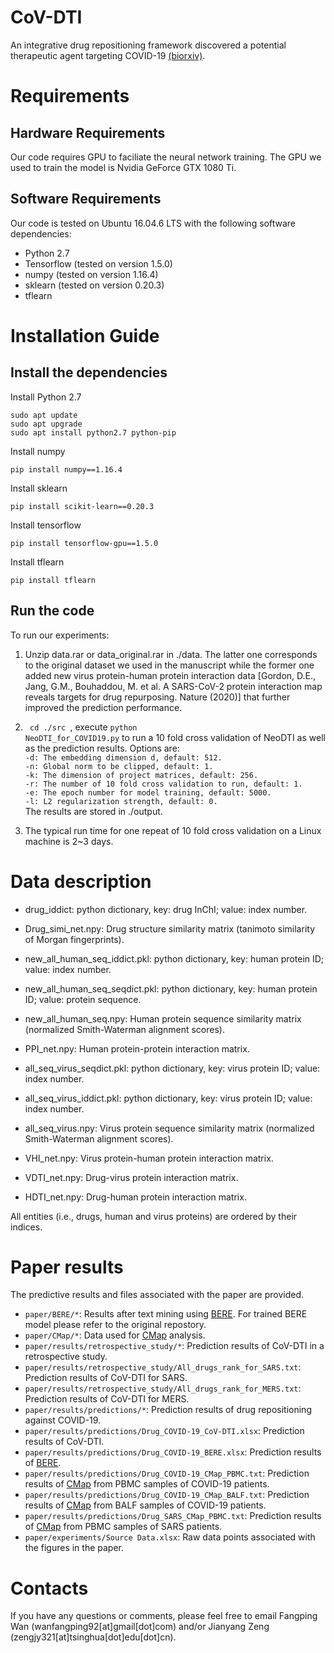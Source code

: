 # CoV-DTI
An integrative drug repositioning framework discovered a potential therapeutic agent targeting COVID-19
 [(biorxiv)](https://www.biorxiv.org/content/10.1101/2020.03.11.986836v1.abstract).


# Requirements
## Hardware Requirements
Our code requires GPU to faciliate the neural network training. The GPU we used to train the model is Nvidia GeForce GTX 1080 Ti.

## Software Requirements
Our code is tested on Ubuntu 16.04.6 LTS with the following software dependencies:
* Python 2.7 
* Tensorflow (tested on version 1.5.0)
* numpy (tested on version 1.16.4)
* sklearn (tested on version 0.20.3)
* tflearn

# Installation Guide
## Install the dependencies
Install Python 2.7
```
sudo apt update
sudo apt upgrade
sudo apt install python2.7 python-pip
 ```
Install numpy
```
pip install numpy==1.16.4
 ```
Install sklearn
```
pip install scikit-learn==0.20.3
```
Install tensorflow
```
pip install tensorflow-gpu==1.5.0
 ```
Install tflearn
```
pip install tflearn
```

## Run the code
To run our experiments:
1. Unzip data.rar or data_original.rar in ./data. The latter one corresponds to the original dataset we used in the manuscript while the former one added new virus protein-human protein interaction data [Gordon, D.E., Jang, G.M., Bouhaddou, M. et al. A SARS-CoV-2 protein interaction map reveals targets for drug repurposing. Nature (2020)] that further improved the prediction performance. 

2. <code> cd ./src </code>, execute <code>python NeoDTI_for_COVID19.py</code> to run a 10 fold cross validation of NeoDTI as well as the prediction results. Options are:  
`-d: The embedding dimension d, default: 512.`  
`-n: Global norm to be clipped, default: 1.`  
`-k: The dimension of project matrices, default: 256.`  
`-r: The number of 10 fold cross validation to run, default: 1.`  
`-e: The epoch number for model training, default: 5000.`  
`-l: L2 regularization strength, default: 0.`  
The results are stored in ./output.

3. The typical run time for one repeat of 10 fold cross validation on a Linux machine is 2~3 days.

# Data description
* drug_iddict: python dictionary, key: drug InChI; value: index number.
* Drug_simi_net.npy: Drug structure similarity matrix (tanimoto similarity of Morgan fingerprints).
* new_all_human_seq_iddict.pkl: python dictionary, key: human protein ID; value: index number.
* new_all_human_seq_seqdict.pkl: python dictionary, key: human protein ID; value: protein sequence.
* new_all_human_seq.npy: Human protein sequence similarity matrix (normalized Smith-Waterman alignment scores).
* PPI_net.npy: Human protein-protein interaction matrix.

* all_seq_virus_seqdict.pkl: python dictionary, key: virus protein ID; value: index number.
* all_seq_virus_iddict.pkl: python dictionary, key: virus protein ID; value: index number.
* all_seq_virus.npy: Virus protein sequence similarity matrix (normalized Smith-Waterman alignment scores).

* VHI_net.npy: Virus protein-human protein interaction matrix.
* VDTI_net.npy: Drug-virus protein interaction matrix.
* HDTI_net.npy: Drug-human protein interaction matrix.

All entities (i.e., drugs, human and virus proteins) are ordered by their indices. 

# Paper results
The predictive results and files associated with the paper are provided.

* `paper/BERE/*`: Results after text mining using [BERE](https://github.com/haiya1994/BERE). For trained BERE model please refer to the original repostory.
* `paper/CMap/*`: Data used for [CMap](https://clue.io) analysis.
* `paper/results/retrospective_study/*`: Prediction results of CoV-DTI in a retrospective study.
* `paper/results/retrospective_study/All_drugs_rank_for_SARS.txt`: Prediction results of CoV-DTI for SARS.
* `paper/results/retrospective_study/All_drugs_rank_for_MERS.txt`: Prediction results of CoV-DTI for MERS.
* `paper/results/predictions/*`: Prediction results of drug repositioning against COVID-19.
* `paper/results/predictions/Drug_COVID-19_CoV-DTI.xlsx`: Prediction results of CoV-DTI.
* `paper/results/predictions/Drug_COVID-19_BERE.xlsx`: Prediction results of [BERE](https://github.com/haiya1994/BERE).
* `paper/results/predictions/Drug_COVID-19_CMap_PBMC.txt`: Prediction results of [CMap](https://clue.io) from PBMC samples of COVID-19 patients.
* `paper/results/predictions/Drug_COVID-19_CMap_BALF.txt`: Prediction results of [CMap](https://clue.io) from BALF samples of COVID-19 patients.
* `paper/results/predictions/Drug_SARS_CMap_PBMC.txt`: Prediction results of [CMap](https://clue.io) from PBMC samples of SARS patients.
* `paper/experiments/Source Data.xlsx`: Raw data points associated with the figures in the paper.

# Contacts
If you have any questions or comments, please feel free to email Fangping Wan (wanfangping92[at]gmail[dot]com) and/or Jianyang Zeng (zengjy321[at]tsinghua[dot]edu[dot]cn).

